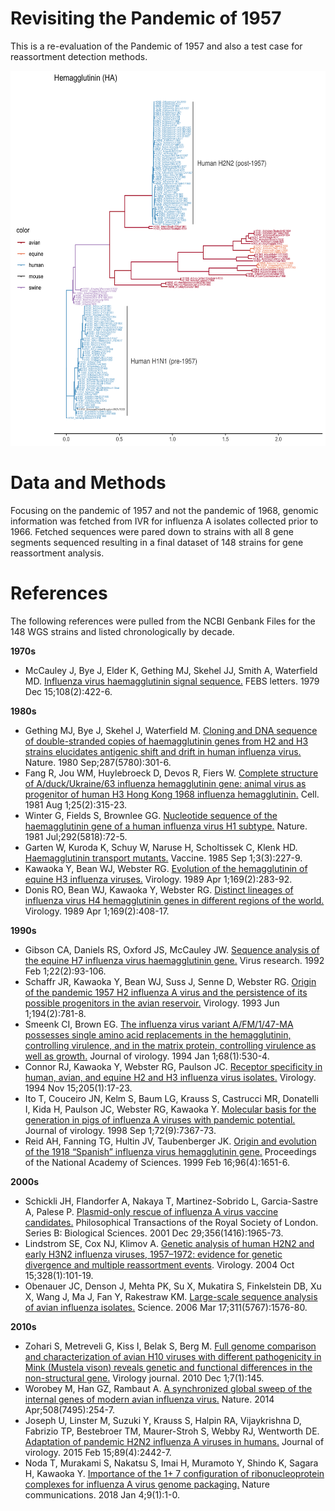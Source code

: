 # Revisiting the Pandemic of 1957

This is a re-evaluation of the Pandemic of 1957 and also a test case for reassortment detection methods.

<p align="center">
  <img src="https://github.com/j23414/pdm1957/blob/master/imgs/HH.png" height=600>
</p>

# Data and Methods

Focusing on the pandemic of 1957 and not the pandemic of 1968, genomic information was fetched from IVR for influenza A isolates collected prior to 1966. Fetched sequences were pared down to strains with all 8 gene segments sequenced resulting in a final dataset of 148 strains for gene reassortment analysis.

# References

The following references were pulled from the NCBI Genbank Files for the 148 WGS strains and listed chronologically by decade.

**1970s**

* McCauley J, Bye J, Elder K, Gething MJ, Skehel JJ, Smith A, Waterfield MD. [Influenza virus haemagglutinin signal sequence.](https://pubmed.ncbi.nlm.nih.gov/520584) FEBS letters. 1979 Dec 15;108(2):422-6.

**1980s**

* Gething MJ, Bye J, Skehel J, Waterfield M. [Cloning and DNA sequence of double-stranded copies of haemagglutinin genes from H2 and H3 strains elucidates antigenic shift and drift in human influenza virus.](https://pubmed.ncbi.nlm.nih.gov/7421990) Nature. 1980 Sep;287(5780):301-6.
* Fang R, Jou WM, Huylebroeck D, Devos R, Fiers W. [Complete structure of A/duck/Ukraine/63 influenza hemagglutinin gene: animal virus as progenitor of human H3 Hong Kong 1968 influenza hemagglutinin.](https://pubmed.ncbi.nlm.nih.gov/6169439) Cell. 1981 Aug 1;25(2):315-23.
* Winter G, Fields S, Brownlee GG. [Nucleotide sequence of the haemagglutinin gene of a human influenza virus H1 subtype.](https://pubmed.ncbi.nlm.nih.gov/7278968) Nature. 1981 Jul;292(5818):72-5.
* Garten W, Kuroda K, Schuy W, Naruse H, Scholtissek C, Klenk HD. [Haemagglutinin transport mutants.](https://pubmed.ncbi.nlm.nih.gov/3840634) Vaccine. 1985 Sep 1;3(3):227-9.
* Kawaoka Y, Bean WJ, Webster RG. [Evolution of the hemagglutinin of equine H3 influenza viruses.](https://pubmed.ncbi.nlm.nih.gov/2705299) Virology. 1989 Apr 1;169(2):283-92.
* Donis RO, Bean WJ, Kawaoka Y, Webster RG. [Distinct lineages of influenza virus H4 hemagglutinin genes in different regions of the world.](https://pubmed.ncbi.nlm.nih.gov/2705304) Virology. 1989 Apr 1;169(2):408-17.

**1990s**

* Gibson CA, Daniels RS, Oxford JS, McCauley JW. [Sequence analysis of the equine H7 influenza virus haemagglutinin gene.](https://pubmed.ncbi.nlm.nih.gov/1566601) Virus research. 1992 Feb 1;22(2):93-106.
* Schaffr JR, Kawaoka Y, Bean WJ, Suss J, Senne D, Webster RG. [Origin of the pandemic 1957 H2 influenza A virus and the persistence of its possible progenitors in the avian reservoir.](https://pubmed.ncbi.nlm.nih.gov/7684877) Virology. 1993 Jun 1;194(2):781-8.
* Smeenk CI, Brown EG. [The influenza virus variant A/FM/1/47-MA possesses single amino acid replacements in the hemagglutinin, controlling virulence, and in the matrix protein, controlling virulence as well as growth.](https://pubmed.ncbi.nlm.nih.gov/8254767) Journal of virology. 1994 Jan 1;68(1):530-4.
* Connor RJ, Kawaoka Y, Webster RG, Paulson JC. [Receptor specificity in human, avian, and equine H2 and H3 influenza virus isolates.](https://pubmed.ncbi.nlm.nih.gov/7975212) Virology. 1994 Nov 15;205(1):17-23.
* Ito T, Couceiro JN, Kelm S, Baum LG, Krauss S, Castrucci MR, Donatelli I, Kida H, Paulson JC, Webster RG, Kawaoka Y. [Molecular basis for the generation in pigs of influenza A viruses with pandemic potential.](https://pubmed.ncbi.nlm.nih.gov/9696833) Journal of virology. 1998 Sep 1;72(9):7367-73.
* Reid AH, Fanning TG, Hultin JV, Taubenberger JK. [Origin and evolution of the 1918 “Spanish” influenza virus hemagglutinin gene.](https://pubmed.ncbi.nlm.nih.gov/9990079) Proceedings of the National Academy of Sciences. 1999 Feb 16;96(4):1651-6.

**2000s**

* Schickli JH, Flandorfer A, Nakaya T, Martinez-Sobrido L, Garcia-Sastre A, Palese P. [Plasmid-only rescue of influenza A virus vaccine candidates.](https://pubmed.ncbi.nlm.nih.gov/11779399) Philosophical Transactions of the Royal Society of London. Series B: Biological Sciences. 2001 Dec 29;356(1416):1965-73.
* Lindstrom SE, Cox NJ, Klimov A. [Genetic analysis of human H2N2 and early H3N2 influenza viruses, 1957–1972: evidence for genetic divergence and multiple reassortment events](https://pubmed.ncbi.nlm.nih.gov/15380362). Virology. 2004 Oct 15;328(1):101-19.
* Obenauer JC, Denson J, Mehta PK, Su X, Mukatira S, Finkelstein DB, Xu X, Wang J, Ma J, Fan Y, Rakestraw KM. [Large-scale sequence analysis of avian influenza isolates.](https://pubmed.ncbi.nlm.nih.gov/16439620) Science. 2006 Mar 17;311(5767):1576-80.

**2010s**

* Zohari S, Metreveli G, Kiss I, Belak S, Berg M. [Full genome comparison and characterization of avian H10 viruses with different pathogenicity in Mink (Mustela vison) reveals genetic and functional differences in the non-structural gene.](https://pubmed.ncbi.nlm.nih.gov/20591155) Virology journal. 2010 Dec 1;7(1):145.
* Worobey M, Han GZ, Rambaut A. [A synchronized global sweep of the internal genes of modern avian influenza virus.](https://pubmed.ncbi.nlm.nih.gov/24531761) Nature. 2014 Apr;508(7495):254-7.
* Joseph U, Linster M, Suzuki Y, Krauss S, Halpin RA, Vijaykrishna D, Fabrizio TP, Bestebroer TM, Maurer-Stroh S, Webby RJ, Wentworth DE. [Adaptation of pandemic H2N2 influenza A viruses in humans.](https://pubmed.ncbi.nlm.nih.gov/25505070) Journal of virology. 2015 Feb 15;89(4):2442-7.
* Noda T, Murakami S, Nakatsu S, Imai H, Muramoto Y, Shindo K, Sagara H, Kawaoka Y. [Importance of the 1+ 7 configuration of ribonucleoprotein complexes for influenza A virus genome packaging.](https://pubmed.ncbi.nlm.nih.gov/29302061) Nature communications. 2018 Jan 4;9(1):1-0.

